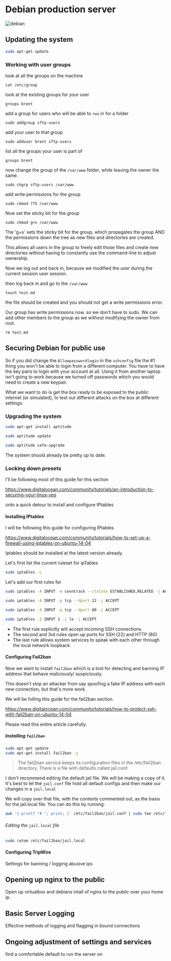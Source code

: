# Debian production server

![debian](http://tinyimg.io/i/k9vc7m5.png)

## Updating the system

```bash
sudo apt-get update
```

### Working with user groups

look at all the groups on the machine

`cat /etc/group`

look at the existing groups for your user

`groups brent`

add a group for users who will be able to `rwx` in for a folder

`sudo addgroup sftp-users`

add your user to that group

`sudo adduser brent sftp-users`

list all the groups your user is part of

`groups brent`

now change the group of the `/var/www` folder, while leaving the owner the same.

`sudo chgrp sftp-users /var/www`

add write permissions for the group

`sudo chmod 775 /var/www`

Now set the sticky bit for the group

`sudo chmod g+s /var/www`

The 'g+s' sets the sticky bit for the group, which propagates the group AND the permissions down the tree as new files and directories are created.

This allows all users in the group to freely edit those files and create new directories without having to constantly use the command-line to adjust ownership.

Now we log out and back in, because we modified the user during the current session user session. 

then log back in and go to the `/var/www`

`touch test.md`

the file should be created and you should not get a write permissions error.

Our group has write permissions now. so we don't have to sudo. We can add other members to the group as we without modifying the owner from root.

`rm test.md`

## Securing Debian for public use

So if you did change the `Allowpasswordlogin` in the `sshconfig` file the #1 thing you won't be able to login from a different computer. You have to have the key pairs to login with your account at all. Using it from another laptop isn't going to work because we turned off passwords which you would need to create a new keypair. 

What we want to do is get the box ready to be exposed to the public internet (or simulated), to test out different attacks on the box at different settings.

### Upgrading the system

```bash
sudo apt-get install aptitude

sudo aptitude update

sudo aptitude safe-upgrade
```

The system should already be pretty up to date.

### Locking down presets

I'll be following most of this guide for this section

<https://www.digitalocean.com/community/tutorials/an-introduction-to-securing-your-linux-vps>

onto a quick detour to install and configure IPtables

#### Installing IPtables

I will be following this guide for configuring IPtables

<https://www.digitalocean.com/community/tutorials/how-to-set-up-a-firewall-using-iptables-on-ubuntu-14-04>

Iptables should be installed at the latest version already.

Let's first list the current ruleset for ipTables

```bash
sudo iptables -L
```

Let's add our first rules for 

```bash
sudo iptables -A INPUT -m conntrack --ctstate ESTABLISHED,RELATED -j ACCEPT

sudo iptables -A INPUT -p tcp --dport 22 -j ACCEPT

sudo iptables -A INPUT -p tcp --dport 80 -j ACCEPT

sudo iptables -I INPUT 1 -i lo -j ACCEPT
```

-   The first rule explicitly will accept incoming SSH connections. 
-   The second and 3rd rules open up ports for SSH (22) and HTTP (80)
-   The last rule allows system services to speak with each other through the local network loopback.

#### Configuring Fail2ban

Now we want to install `fail2ban` which is a tool for detecting and banning IP address that behave maliciously/ suspiciously.

This doesn't stop an attacker from say spoofing a fake IP address with each new connection, but that's more work. 

We will be folling this guide for the fail2ban section.

<https://www.digitalocean.com/community/tutorials/how-to-protect-ssh-with-fail2ban-on-ubuntu-14-04>

Please read this entire article carefully.

##### Installing `fail2ban`

```bash
sudo apt-get update
sudo apt-get install fail2ban -y
```

> The fail2ban service keeps its configuration files in the /etc/fail2ban directory. There is a file with defaults called jail.conf.

I don't recommend editing the default jail file. We will be making a copy of it. It's best to let the `jail.conf` file hold all default configs and then make our changes in a `jail.local`

We will copy over that file, with the contents commented out, as the basis for the jail.local file. You can do this by running:

```bash
awk '{ printf "# "; print; }' /etc/fail2ban/jail.conf | sudo tee /etc/fail2ban/jail.local
```

###### Editing the `jail.local` file

```bash
sudo ratom /etc/fail2ban/jail.local
```

#### Configuring TripWire

Settings for banning / logging abusive ips

## Opening up nginx to the public

Open up virtualbox and debians intall of nginx to the public over your home ip.

## Basic Server Logging

Effective methods of logging and flagging in bound connections

## Ongoing adjustment of settings and services

find a comfortable default to run the server on
